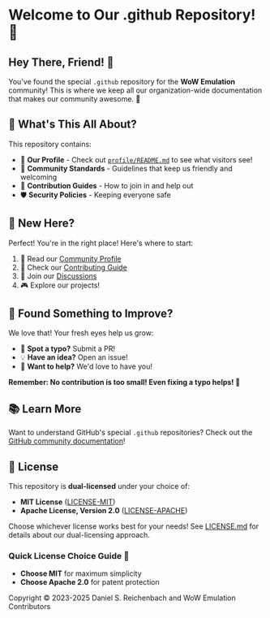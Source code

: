 # Welcome to Our .github Repository! 🌟

## Hey There, Friend! 👋

You've found the special `.github` repository for the **WoW Emulation** community!
This is where we keep all our organization-wide documentation that makes our
community awesome. 💚

## 🎯 What's This All About?

This repository contains:

- 📍 **Our Profile** - Check out [`profile/README.md`](profile/README.md) to see
  what visitors see!
- 📜 **Community Standards** - Guidelines that keep us friendly and welcoming
- 🤝 **Contribution Guides** - How to join in and help out
- 🛡️ **Security Policies** - Keeping everyone safe

## 🌱 New Here?

Perfect! You're in the right place! Here's where to start:

1. 👀 Read our [Community Profile](profile/README.md)
2. 📖 Check our [Contributing Guide](CONTRIBUTING.md)
3. 💬 Join our [Discussions](https://github.com/orgs/wowemulation-dev/discussions)
4. 🎮 Explore our projects!

## 🤔 Found Something to Improve?

We love that! Your fresh eyes help us grow:

- 🐛 **Spot a typo?** Submit a PR!
- 💡 **Have an idea?** Open an issue!
- 🎨 **Want to help?** We'd love to have you!

**Remember: No contribution is too small! Even fixing a typo helps! 🌟**

## 📚 Learn More

Want to understand GitHub's special `.github` repositories? Check out the
[GitHub community documentation][community]!

## 📜 License

This repository is **dual-licensed** under your choice of:

- **MIT License** ([LICENSE-MIT](LICENSE-MIT))
- **Apache License, Version 2.0** ([LICENSE-APACHE](LICENSE-APACHE))

Choose whichever license works best for your needs! See [LICENSE.md](LICENSE.md)
for details about our dual-licensing approach.

### Quick License Choice Guide 🎯

- **Choose MIT** for maximum simplicity
- **Choose Apache 2.0** for patent protection

Copyright © 2023-2025 Daniel S. Reichenbach and WoW Emulation Contributors

[community]: https://docs.github.com/en/communities
